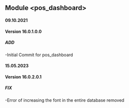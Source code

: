## Module <pos_dashboard>

#### 09.10.2021
#### Version 16.0.1.0.0
##### ADD
-Initial Commit for pos_dashboard

#### 15.05.2023
#### Version 16.0.2.0.1
##### FIX
-Error of increasing the font in the entire database removed